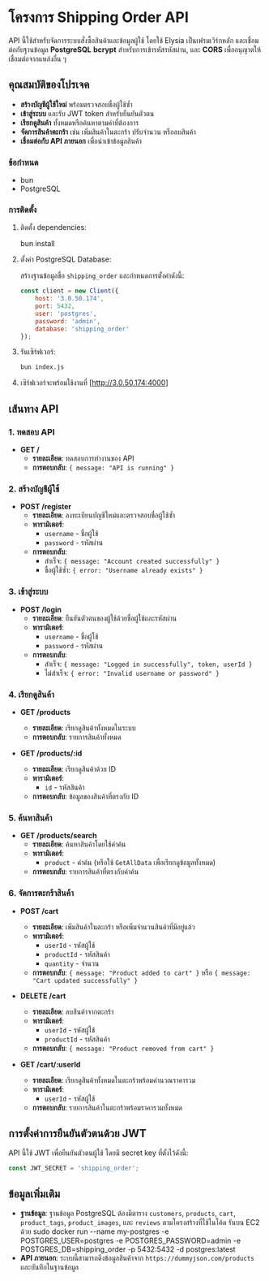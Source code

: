 # โครงการ Shipping Order API
API นี้ใช้สำหรับจัดการระบบสั่งซื้อสินค้าและข้อมูลผู้ใช้ โดยใช้ Elysia เป็นเฟรมเวิร์กหลัก 
และเชื่อมต่อกับฐานข้อมูล **PostgreSQL**  **bcrypt** สำหรับการเข้ารหัสรหัสผ่าน, และ **CORS** เพื่ออนุญาตให้เชื่อมต่อจากแหล่งอื่น ๆ
## คุณสมบัติของโปรเจค

- **สร้างบัญชีผู้ใช้ใหม่** พร้อมตรวจสอบชื่อผู้ใช้ซ้ำ
- **เข้าสู่ระบบ** และรับ JWT token สำหรับยืนยันตัวตน
- **เรียกดูสินค้า** ทั้งหมดหรือค้นหาตามคำที่ต้องการ
- **จัดการสินค้าตะกร้า** เช่น เพิ่มสินค้าในตะกร้า ปรับจำนวน หรือลบสินค้า
- **เชื่อมต่อกับ API ภายนอก** เพื่อนำเข้าข้อมูลสินค้า

### ข้อกำหนด
- bun 
- PostgreSQL

### การติดตั้ง

1. ติดตั้ง dependencies:

    bun install
2. ตั้งค่า PostgreSQL Database:

    สร้างฐานข้อมูลชื่อ `shipping_order` และกำหนดการตั้งค่าดังนี้:

    ```javascript
    const client = new Client({
        host: '3.0.50.174',
        port: 5432,
        user: 'postgres',
        password: 'admin',
        database: 'shipping_order'
    });
    ```

3. รันเซิร์ฟเวอร์:
    ```bash
    bun index.js
    ```
4. เซิร์ฟเวอร์จะพร้อมใช้งานที่ [http://3.0.50.174:4000]

## เส้นทาง API

### 1. ทดสอบ API
- **GET /**
  - **รายละเอียด**: ทดสอบการทำงานของ API
  - **การตอบกลับ**: `{ message: "API is running" }`

### 2. สร้างบัญชีผู้ใช้
- **POST /register**
  - **รายละเอียด**: ลงทะเบียนบัญชีใหม่และตรวจสอบชื่อผู้ใช้ซ้ำ
  - **พารามิเตอร์**:
    - `username` - ชื่อผู้ใช้
    - `password` - รหัสผ่าน
  - **การตอบกลับ**: 
    - สำเร็จ: `{ message: "Account created successfully" }`
    - ชื่อผู้ใช้ซ้ำ: `{ error: "Username already exists" }`

### 3. เข้าสู่ระบบ
- **POST /login**
  - **รายละเอียด**: ยืนยันตัวตนของผู้ใช้ด้วยชื่อผู้ใช้และรหัสผ่าน
  - **พารามิเตอร์**:
    - `username` - ชื่อผู้ใช้
    - `password` - รหัสผ่าน
  - **การตอบกลับ**:
    - สำเร็จ: `{ message: "Logged in successfully", token, userId }`
    - ไม่สำเร็จ: `{ error: "Invalid username or password" }`

### 4. เรียกดูสินค้า
- **GET /products**
  - **รายละเอียด**: เรียกดูสินค้าทั้งหมดในระบบ
  - **การตอบกลับ**: รายการสินค้าทั้งหมด

- **GET /products/:id**
  - **รายละเอียด**: เรียกดูสินค้าด้วย ID
  - **พารามิเตอร์**: 
    - `id` - รหัสสินค้า
  - **การตอบกลับ**: ข้อมูลของสินค้าที่ตรงกับ ID

### 5. ค้นหาสินค้า
- **GET /products/search**
  - **รายละเอียด**: ค้นหาสินค้าโดยใช้คำค้น
  - **พารามิเตอร์**: 
    - `product` - คำค้น (หรือใช้ `GetAllData` เพื่อเรียกดูข้อมูลทั้งหมด)
  - **การตอบกลับ**: รายการสินค้าที่ตรงกับคำค้น

### 6. จัดการตะกร้าสินค้า
- **POST /cart**
  - **รายละเอียด**: เพิ่มสินค้าในตะกร้า หรือเพิ่มจำนวนสินค้าที่มีอยู่แล้ว
  - **พารามิเตอร์**:
    - `userId` - รหัสผู้ใช้
    - `productId` - รหัสสินค้า
    - `quantity` - จำนวน
  - **การตอบกลับ**: `{ message: "Product added to cart" }` หรือ `{ message: "Cart updated successfully" }`

- **DELETE /cart**
  - **รายละเอียด**: ลบสินค้าจากตะกร้า
  - **พารามิเตอร์**:
    - `userId` - รหัสผู้ใช้
    - `productId` - รหัสสินค้า
  - **การตอบกลับ**: `{ message: "Product removed from cart" }`

- **GET /cart/:userId**
  - **รายละเอียด**: เรียกดูสินค้าทั้งหมดในตะกร้าพร้อมคำนวณราคารวม
  - **พารามิเตอร์**: 
    - `userId` - รหัสผู้ใช้
  - **การตอบกลับ**: รายการสินค้าในตะกร้าพร้อมราคารวมทั้งหมด

## การตั้งค่าการยืนยันตัวตนด้วย JWT

API นี้ใช้ JWT เพื่อยืนยันตัวตนผู้ใช้ โดยมี secret key ที่ตั้งไว้ดังนี้:

```javascript
const JWT_SECRET = 'shipping_order';
```

## ข้อมูลเพิ่มเติม

- **ฐานข้อมูล**: ฐานข้อมูล PostgreSQL ต้องมีตาราง `customers`, `products`, `cart`, `product_tags`, `product_images`, และ `reviews` ตามโครงสร้างที่ใช้ในโค้ด
รันบน EC2 ด้วย
sudo docker run --name my-postgres -e POSTGRES_USER=postgres -e POSTGRES_PASSWORD=admin -e POSTGRES_DB=shipping_order -p 5432:5432 -d postgres:latest
- **API ภายนอก**: ระบบนี้สามารถดึงข้อมูลสินค้าจาก `https://dummyjson.com/products` และบันทึกในฐานข้อมูล